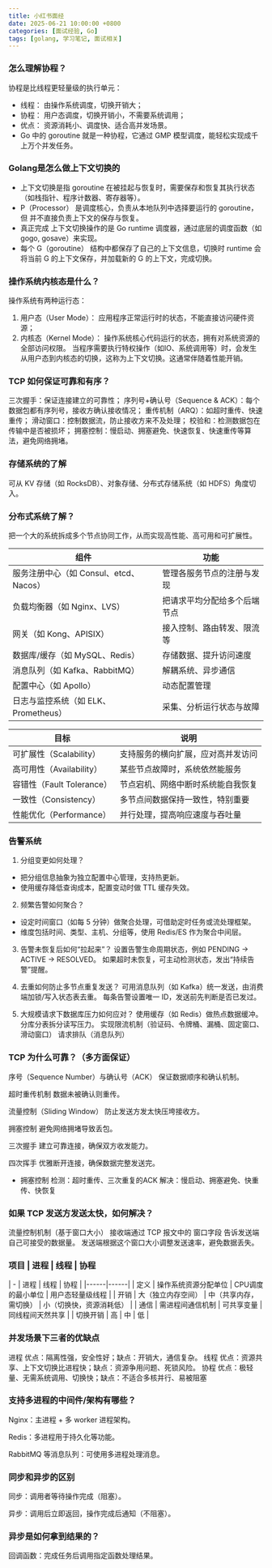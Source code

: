 ```yaml
---
title: 小红书面经
date: 2025-06-21 10:00:00 +0800
categories: [面试经验, Go]
tags: [golang, 学习笔记, 面试相关]
---
```

### 怎么理解协程？
协程是比线程更轻量级的执行单元：
- 线程： 由操作系统调度，切换开销大；
- 协程： 用户态调度，切换开销小，不需要系统调用；
- 优点： 资源消耗小、调度快、适合高并发场景。
- Go 中的 goroutine 就是一种协程，它通过 GMP 模型调度，能轻松实现成千上万个并发任务。

### Golang是怎么做上下文切换的
- 上下文切换是指 goroutine 在被挂起与恢复时，需要保存和恢复其执行状态（如栈指针、程序计数器、寄存器等）。
- P（Processor） 是调度核心，负责从本地队列中选择要运行的 goroutine，但 并不直接负责上下文的保存与恢复。
- 真正完成 上下文切换操作的是 Go runtime 调度器，通过底层的调度函数（如 gogo, gosave）来实现。
- 每个 G（goroutine） 结构中都保存了自己的上下文信息，切换时 runtime 会将当前 G 的上下文保存，并加载新的 G 的上下文，完成切换。

### 操作系统内核态是什么？
操作系统有两种运行态：
1. 用户态（User Mode）： 应用程序正常运行时的状态，不能直接访问硬件资源；
2. 内核态（Kernel Mode）： 操作系统核心代码运行的状态，拥有对系统资源的全部访问权限。
当程序需要执行特权操作（如IO、系统调用等）时，会发生从用户态到内核态的切换，这称为上下文切换。这通常伴随着性能开销。

### TCP 如何保证可靠和有序？
三次握手：保证连接建立的可靠性；
序列号+确认号（Sequence & ACK）：每个数据包都有序列号，接收方确认接收情况；
重传机制（ARQ）：如超时重传、快速重传；
滑动窗口：控制数据流，防止接收方来不及处理；
校验和：检测数据包在传输中是否被损坏；
拥塞控制：慢启动、拥塞避免、快速恢复、快速重传等算法，避免网络拥堵。

### 存储系统的了解
可从 KV 存储（如 RocksDB）、对象存储、分布式存储系统（如 HDFS）角度切入。

### 分布式系统了解？
把一个大的系统拆成多个节点协同工作，从而实现高性能、高可用和可扩展性。

| 组件 | 功能 |
|------|------|
| 服务注册中心（如 Consul、etcd、Nacos） | 管理各服务节点的注册与发现 |
| 负载均衡器（如 Nginx、LVS） | 把请求平均分配给多个后端节点 |
| 网关（如 Kong、APISIX） | 接入控制、路由转发、限流等 |
| 数据库/缓存（如 MySQL、Redis） | 存储数据、提升访问速度 |
| 消息队列（如 Kafka、RabbitMQ） | 解耦系统、异步通信 |
| 配置中心（如 Apollo） | 动态配置管理 |
| 日志与监控系统（如 ELK、Prometheus） | 采集、分析运行状态与故障 |


| 目标 | 说明 |
|------|------|
| 可扩展性（Scalability） | 支持服务的横向扩展，应对高并发访问 |
| 高可用性（Availability） | 某些节点故障时，系统依然能服务 |
| 容错性（Fault Tolerance） | 节点宕机、网络中断时系统能自我恢复 |
| 一致性（Consistency） | 多节点间数据保持一致性，特别重要 |
| 性能优化（Performance） | 并行处理，提高响应速度与吞吐量 |


### 告警系统
1. 分组变更如何处理？
- 把分组信息抽象为独立配置中心管理，支持热更新。
- 使用缓存降低查询成本，配置变动时做 TTL 缓存失效。

2. 频繁告警如何聚合？
- 设定时间窗口（如每 5 分钟）做聚合处理，可借助定时任务或流处理框架。
- 维度包括时间、类型、主机、分组等，使用 Redis/ES 作为聚合中间层。

3. 告警未恢复后如何“拉起来”？
设置告警生命周期状态，例如 PENDING -> ACTIVE -> RESOLVED。
如果超时未恢复，可主动检测状态，发出“持续告警”提醒。

4. 去重如何防止多节点重复发送？
可用消息队列（如 Kafka）统一发送，由消费端加锁/写入状态表去重。
每条告警设置唯一 ID，发送前先判断是否已发过。

5. 大规模请求下数据库压力如何应对？
使用缓存（如 Redis）做热点数据缓冲。
分库分表拆分读写压力。
实现限流机制（验证码、令牌桶、漏桶、固定窗口、滑动窗口）
请求排队（消息队列）

### TCP 为什么可靠？（多方面保证）
序号（Sequence Number）与确认号（ACK）
保证数据顺序和确认机制。

超时重传机制
数据未被确认则重传。

流量控制（Sliding Window）
防止发送方发太快压垮接收方。

拥塞控制
避免网络拥堵导致丢包。

三次握手
建立可靠连接，确保双方收发能力。

四次挥手
优雅断开连接，确保数据完整发送完。

- 拥塞控制
检测：超时重传、三次重复的ACK
解决：慢启动、拥塞避免、快重传、快恢复

### 如果 TCP 发送方发送太快，如何解决？
流量控制机制（基于窗口大小）
接收端通过 TCP 报文中的 窗口字段 告诉发送端自己可接受的数据量。
发送端根据这个窗口大小调整发送速率，避免数据丢失。

### 项目 | 进程 | 线程 | 协程
| - | 进程 | 线程 | 协程 |
|------|------|
| 定义 | 操作系统资源分配单位 | CPU调度的最小单位 | 用户态轻量级线程 |
| 开销 | 大（独立内存空间） | 中（共享内存，需切换） | 小（切换快，资源消耗低） |
| 通信 | 需进程间通信机制 | 可共享变量 | 同线程间天然共享 |
| 切换开销 | 高 | 中 | 低 |

### 并发场景下三者的优缺点
进程
优点：隔离性强，安全性好；缺点：开销大，通信复杂。
线程
优点：资源共享、上下文切换比进程快；缺点：资源争用问题、死锁风险。
协程
优点：极轻量、无需系统调用、切换快；缺点：不适合多核并行、易被阻塞

### 支持多进程的中间件/架构有哪些？
Nginx：主进程 + 多 worker 进程架构。

Redis：多进程用于持久化等功能。

RabbitMQ 等消息队列：可使用多进程处理消息。

### 同步和异步的区别
同步：调用者等待操作完成（阻塞）。

异步：调用后立即返回，操作完成后通知（不阻塞）。

### 异步是如何拿到结果的？
回调函数：完成任务后调用指定函数处理结果。